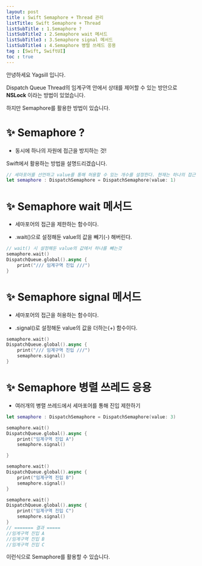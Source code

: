 ```yaml
---
layout: post
title : Swift Semaphore + Thread 관리
listTitle: Swift Semaphore + Thread
listSubTitle : 1.Semaphore ?
listSubTitle2 : 2.Semaphore wait 메서드
listSubTitle3 : 3.Semaphore signal 메서드
listSubTitle4 : 4.Semaphore 병렬 쓰레드 응용
tag : [Swift, SwiftUI]
toc : true
---
```


안녕하세요 Yagsill 입니다.
  
Dispatch Queue Thread의 임계구역 안에서 상태를 제어할 수 있는 방안으로 **NSLock** 이라는 방법이 있었습니다.
  
하지만 Semaphore를 활용한 방법이 있습니다.
  
<div id="subTitle"></div>

# ✨ **Semaphore ?**
  
* 동시에 하나의 자원에 접근을 방지하는 것!
  
Swift에서 활용하는 방법을 설명드리겠습니다.
  
```swift
// 세마포어를 선언하고 value를 통해 허용할 수 있는 개수를 설정한다. 현재는 하나의 접근만 허용함
let semaphore : DispatchSemaphore = DispatchSemaphore(value: 1)
```
  
<div id="subTitle2"></div>

# ✨ **Semaphore wait 메서드**
  
* 세마포어의 접근을 제한하는 함수이다.
  
* .wait()으로 설정해둔 value의 값을 빼기(-) 해버린다.
  
```swift
// wait() 시 설정해둔 value의 값에서 하나를 뺴는것
semaphore.wait()
DispatchQueue.global().async {
    print("/// 임계구역 진입 ///")
}
```
  
<div id="subTitle3"></div>

# ✨ **Semaphore signal 메서드**
  
* 세마포어의 접근을 허용하는 함수이다.
  
* .signal()로 설정해둔 value의 값을 더하는(+) 함수이다.
  
```swift
semaphore.wait()
DispatchQueue.global().async {
    print("/// 임계구역 진입 ///")
    semaphore.signal()
}
```
  
<div id="subTitle4"></div>

# ✨ **Semaphore 병렬 쓰레드 응용**
  
* 여러개의 병렬 쓰레드에서 세마포어를 통해 진입 제한하기
  
```swift
let semaphore : DispatchSemaphore = DispatchSemaphore(value: 3)

semaphore.wait()
DispatchQueue.global().async {
    print("임계구역 진입 A")
    semaphore.signal()

}

semaphore.wait()
DispatchQueue.global().async {
    print("임계구역 진입 B")
    semaphore.signal()
}

semaphore.wait()
DispatchQueue.global().async {
    print("임계구역 진입 C")
    semaphore.signal()
}
// ======= 결과 =====
//임계구역 진입 A
//임계구역 진입 B
//임계구역 진입 C
```
  
이런식으로 Semaphore를 활용할 수 있습니다.
  
